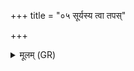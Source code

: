 +++
title = "०५ सूर्यस्य त्वा तपस्"

+++
<details><summary>मूलम् (GR)</summary>

सूर्यस्य त्वा तपस् तपतु  
वातस्य ध्राजिः ।  
मा स्पृक्षथा निषदनाय साधव  
उत् तिष्ठ प्रेहि सूर्यवत् ते कृणोमि ॥
</details>